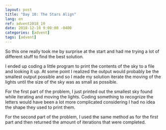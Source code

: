 ```yaml
---
layout: post
title: "Day 10: The Stars Align"
lang: en
ref: advent2018_10
date: 2018-12-10 9:00:00 -0400
categories: [advent]
tags: [advent]
---
```

So this one really took me by surprise at the start and had me trying a lot of different stuff to find the best solution.

I ended up coding a little program to print the contents of the sky to a file and looking it up. At some point I realized the output would probably be the smallest output possible and so I made my solution iterate the moving of the lights until the size of the sky was as small as possible.

For the first part of the problem, I just printed out the smallest sky found while iterating and moving the lights. Coding something to recognize the letters would have been a lot more complicated considering I had no idea the shape they used to print them.

For the second part of the problem, I used the same method as for the first part and then returned the amount of iterations that were completed.